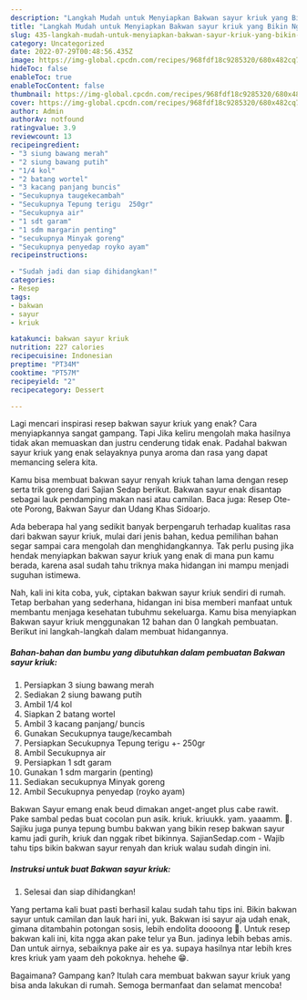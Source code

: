 ```yaml
---
description: "Langkah Mudah untuk Menyiapkan Bakwan sayur kriuk yang Bikin Ngiler, Buat Buka Puasa Enak Banget"
title: "Langkah Mudah untuk Menyiapkan Bakwan sayur kriuk yang Bikin Ngiler, Buat Buka Puasa Enak Banget"
slug: 435-langkah-mudah-untuk-menyiapkan-bakwan-sayur-kriuk-yang-bikin-ngiler-buat-buka-puasa-enak-banget
category: Uncategorized
date: 2022-07-29T00:48:56.435Z
image: https://img-global.cpcdn.com/recipes/968fdf18c9285320/680x482cq70/bakwan-sayur-kriuk-foto-resep-utama.jpg
hideToc: false
enableToc: true
enableTocContent: false
thumbnail: https://img-global.cpcdn.com/recipes/968fdf18c9285320/680x482cq70/bakwan-sayur-kriuk-foto-resep-utama.jpg
cover: https://img-global.cpcdn.com/recipes/968fdf18c9285320/680x482cq70/bakwan-sayur-kriuk-foto-resep-utama.jpg
author: Admin
authorAv: notfound
ratingvalue: 3.9
reviewcount: 13
recipeingredient:
- "3 siung bawang merah"
- "2 siung bawang putih"
- "1/4 kol"
- "2 batang wortel"
- "3 kacang panjang buncis"
- "Secukupnya taugekecambah"
- "Secukupnya Tepung terigu  250gr"
- "Secukupnya air"
- "1 sdt garam"
- "1 sdm margarin penting"
- "secukupnya Minyak goreng"
- "Secukupnya penyedap royko ayam"
recipeinstructions:

- "Sudah jadi dan siap dihidangkan!"
categories:
- Resep
tags:
- bakwan
- sayur
- kriuk

katakunci: bakwan sayur kriuk 
nutrition: 227 calories
recipecuisine: Indonesian
preptime: "PT34M"
cooktime: "PT57M"
recipeyield: "2"
recipecategory: Dessert

---
```



Lagi mencari inspirasi resep bakwan sayur kriuk yang enak? Cara menyiapkannya sangat gampang. Tapi Jika keliru mengolah maka hasilnya tidak akan memuaskan dan justru cenderung tidak enak. Padahal bakwan sayur kriuk yang enak selayaknya punya aroma dan rasa yang dapat memancing selera kita.


Kamu bisa membuat bakwan sayur renyah kriuk tahan lama dengan resep serta trik goreng dari Sajian Sedap berikut. Bakwan sayur enak disantap sebagai lauk pendamping makan nasi atau camilan. Baca juga: Resep Ote-ote Porong, Bakwan Sayur dan Udang Khas Sidoarjo.

Ada beberapa hal yang sedikit banyak berpengaruh terhadap kualitas rasa dari bakwan sayur kriuk, mulai dari jenis bahan, kedua pemilihan bahan segar sampai cara mengolah dan menghidangkannya. Tak perlu pusing jika hendak menyiapkan bakwan sayur kriuk yang enak di mana pun kamu berada, karena asal sudah tahu triknya maka hidangan ini mampu menjadi suguhan istimewa.


Nah, kali ini kita coba, yuk, ciptakan bakwan sayur kriuk sendiri di rumah. Tetap berbahan yang sederhana, hidangan ini bisa memberi manfaat untuk membantu menjaga kesehatan tubuhmu sekeluarga. Kamu bisa menyiapkan Bakwan sayur kriuk menggunakan 12 bahan dan 0 langkah pembuatan. Berikut ini langkah-langkah dalam membuat hidangannya.

<!--inarticleads1-->

##### Bahan-bahan dan bumbu yang dibutuhkan dalam pembuatan Bakwan sayur kriuk:

1. Persiapkan 3 siung bawang merah
1. Sediakan 2 siung bawang putih
1. Ambil 1/4 kol
1. Siapkan 2 batang wortel
1. Ambil 3 kacang panjang/ buncis
1. Gunakan Secukupnya tauge/kecambah
1. Persiapkan Secukupnya Tepung terigu +- 250gr
1. Ambil Secukupnya air
1. Persiapkan 1 sdt garam
1. Gunakan 1 sdm margarin (penting)
1. Sediakan secukupnya Minyak goreng
1. Ambil Secukupnya penyedap (royko ayam)


Bakwan Sayur emang enak beud dimakan anget-anget plus cabe rawit. Pake sambal pedas buat cocolan pun asik. kriuk. kriuukk. yam. yaaamm. 🤤. Sajiku juga punya tepung bumbu bakwan yang bikin resep bakwan sayur kamu jadi gurih, kriuk dan nggak ribet bikinnya. SajianSedap.com - Wajib tahu tips bikin bakwan sayur renyah dan kriuk walau sudah dingin ini. 

<!--inarticleads2-->

##### Instruksi untuk buat Bakwan sayur kriuk:


1. Selesai dan siap dihidangkan!

Yang pertama kali buat pasti berhasil kalau sudah tahu tips ini. Bikin bakwan sayur untuk camilan dan lauk hari ini, yuk. Bakwan isi sayur aja udah enak, gimana ditambahin potongan sosis, lebih endolita doooong 🤤. Untuk resep bakwan kali ini, kita ngga akan pake telur ya Bun. jadinya lebih bebas amis. Dan untuk airnya, sebaiknya pake air es ya. supaya hasilnya ntar lebih kres kres kriuk yam yaam deh pokoknya. hehehe 😁. 

Bagaimana? Gampang kan? Itulah cara membuat bakwan sayur kriuk yang bisa anda lakukan di rumah. Semoga bermanfaat dan selamat mencoba!
